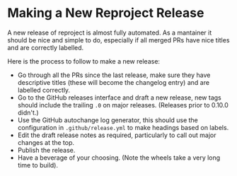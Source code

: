 Making a New Reproject Release
==============================

A new release of reproject is almost fully automated.
As a mantainer it should be nice and simple to do, especially if all merged PRs
have nice titles and are correctly labelled.

Here is the process to follow to make a new release:

* Go through all the PRs since the last release, make sure they have
  descriptive titles (these will become the changelog entry) and are labelled
  correctly.
* Go to the GitHub releases interface and draft a new release, new tags should
  include the trailing `.0` on major releases. (Releases prior to 0.10.0
  didn't.)
* Use the GitHub autochange log generator, this should use the configuration in
  `.github/release.yml` to make headings based on labels.
* Edit the draft release notes as required, particularly to call out major
  changes at the top.
* Publish the release.
* Have a beverage of your choosing. (Note the wheels take a very long time to
  build).
